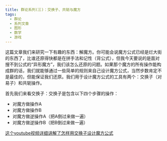 ```yaml
---
title: 群论系列(三)：交换子、共轭与魔方
tags:
  - 群论
  - 系列文章
  - 图形
  - 数学
  - 游戏
---
```

这篇文章我们来研究一下有趣的东西：解魔方。你可能会说魔方公式已经是烂大街的东西了，比谁还原得快都是在拼手法和记性（背公式），但我今天要说的是面对搜不到公式的“异形魔方”，我们该怎么还原的问题。如果那个魔方的所有操作能构成群的话，我们就能够通过一些简单的规则来自己设计魔方公式，当然步数肯定不是最佳的，但能保证我们还原。我们用于设计魔方公式的工具有两个：交换子（对易子）和共轭操作。

首先我们来看交换子：交换子是包含以下四个步骤的操作：
- 对魔方做操作A
- 对魔方做操作B
- 对魔方做逆操作A（把A倒过来做一遍）
- 对魔方做逆操作B（把B倒过来做一遍）

<!-- Accok ep: 13630282903 -->
[这个youtube视频详细讲解了怎样用交换子设计魔方公式](https://youtu.be/7LTCEyrQk44)